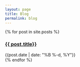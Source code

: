 ```yaml
---
layout: page
title: Blog
permalink: blog
---
```


<div class="custom-font">
  {% for post in site.posts %}
    <div class="py-0">
      <h3 class="!mb-1"><a class="dark:text-stone-300" href="{{site.baseurl}}{{ post.url }}">{{ post.title}}</a></h3>
      <div class="text-sm text-stone-400 dark:!text-slate-400 !mt-0">{{post.date | date: "%B %-d, %Y"}}</div>
    </div>
  {% endfor %}
</div>
